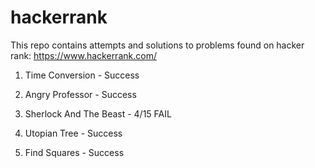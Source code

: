 # hackerrank
This repo contains attempts and solutions to problems found on hacker rank: https://www.hackerrank.com/

1) Time Conversion - Success

2) Angry Professor - Success

3) Sherlock And The Beast - 4/15 FAIL

4) Utopian Tree - Success

5) Find Squares - Success
